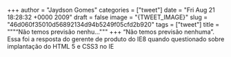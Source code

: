 
+++
author = "Jaydson Gomes"
categories = ["tweet"]
date = "Fri Aug 21 18:28:32 +0000 2009"
draft = false
image = "{TWEET_IMAGE}"
slug = "46d060f35010d56892134d94b5249f05cfd2b920"
tags = ["tweet"]
title = """“Não temos previsão nenhu..."""
+++
“Não temos previsão nenhuma”. Essa foi a resposta do gerente de produto do IE8 quando questionado sobre implantação do HTML 5 e CSS3 no IE
